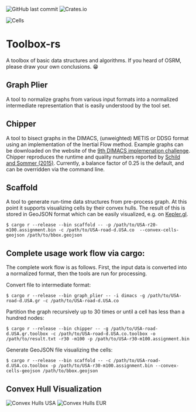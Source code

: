 ![GitHub last commit](https://img.shields.io/github/last-commit/DennisOSRM/toolbox-rs.svg)
![Crates.io](https://img.shields.io/crates/v/toolbox-rs.svg)

![Cells](https://user-images.githubusercontent.com/1067895/169662031-a2a516df-296e-42de-8095-d2a5ff5da3c6.JPG)

# Toolbox-rs
A toolbox of basic data structures and algorithms. If you heard of OSRM, please draw your own conclusions. 😁

## Graph Plier
A tool to normalize graphs from various input formats into a normalized intermediate representation that is easily understood by the tool set.

## Chipper
A tool to bisect graphs in the DIMACS, (unweighted) METIS or DDSG format using an implementation of the Inertial Flow method. Example graphs can be downloaded on the website of the [9th DIMACS implemenation challenge](http://www.diag.uniroma1.it//challenge9/download.shtml). Chipper reproduces the runtime and quality numbers reported by [Schild and Sommer (2015)](http://sommer.jp/roadseparator.pdf). Currently, a balance factor of 0.25 is the default, and can be overridden via the command line.

## Scaffold
A tool to generate run-time data structures from pre-process graph. At this point it supports visualizing cells by their convex hulls. The result of this is stored in GeoJSON format which can be easily visualized, e.g. on [Kepler.gl](https://kepler.gl/demo).

```
$ cargo r --release --bin scaffold -- -p /path/to/USA-r20-m100.assignment.bin -c /path/to/USA-road-d.USA.co  --convex-cells-geojson /path/to/bbox.geojson
```

## Complete usage work flow via cargo:
The complete work flow is as follows. First, the input data is converted into a normalized format, then the tools are run for processing.

Convert file to intermediate format:
```
$ cargo r --release --bin graph_plier -- -i dimacs -g /path/to/USA-road-d.USA.gr -c /path/to/USA-road-d.USA.co
```

Partition the graph recursively up to 30 times or until a cell has less than a hundred nodes:
```
$ cargo r --release --bin chipper -- -g /path/to/USA-road-d.USA.gr.toolbox -c /path/to/USA-road-d.USA.co.toolbox -o /path/to/result.txt -r30 -m100 -p /path/to/USA-r30-m100.assignment.bin
```

Generate GeoJSON file visualizing the cells:
```
$ cargo r --release --bin scaffold -- -c /path/to/USA-road-d.USA.co.toolbox -p /path/to/USA-r30-m100.assignment.bin --convex-cells-geojson /path/to/bbox.geojson
```


## Convex Hull Visualization
![Convex Hulls USA](https://user-images.githubusercontent.com/1067895/175577261-55e38f44-07ae-4ab2-b344-23d15f5d5c89.png)
![Convex Hulls EUR](https://user-images.githubusercontent.com/1067895/184511222-3992c158-ba12-4f83-b8f3-64845e95a8bf.png)
